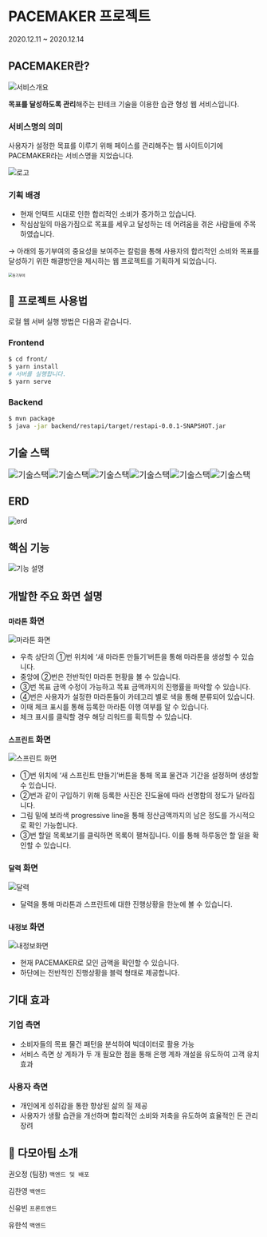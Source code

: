# PACEMAKER 프로젝트

2020.12.11 ~ 2020.12.14

## PACEMAKER란?

![서비스개요](https://user-images.githubusercontent.com/60081201/102709890-de5b2980-42f1-11eb-9666-d15455129aca.JPG)

**목표를 달성하도록 관리**해주는 핀테크 기술을 이용한 습관 형성 웹 서비스입니다.

### 서비스명의 의미

사용자가 설정한 목표를 이루기 위해 페이스를 관리해주는 웹 사이트이기에 PACEMAKER라는 서비스명을 지었습니다.

![로고](https://user-images.githubusercontent.com/60081201/102709615-90ddbd00-42ef-11eb-9bde-feb2a29891d4.JPG)



### 기획 배경

- 현재 언택트 시대로 인한 합리적인 소비가 증가하고 있습니다.
- 작심삼일의 마음가짐으로 목표를 세우고 달성하는 데 어려움을 겪은 사람들에 주목하였습니다. 

→ 아래의 동기부여의 중요성을 보여주는 칼럼을 통해 사용자의 합리적인 소비와 목표를 달성하기 위한 해결방안을 제시하는 웹 프로젝트를 기획하게 되었습니다.

<img src="https://user-images.githubusercontent.com/60081201/102709690-f8940800-42ef-11eb-8e7e-9355e749d147.JPG" alt="동기부여" style="zoom: 50%;" />



## :key: 프로젝트 사용법

로컬 웹 서버 실행 방법은 다음과 같습니다.

### Frontend

```bash
$ cd front/
$ yarn install
# 서버를 실행합니다.
$ yarn serve
```

### Backend

```bash
$ mvn package
$ java -jar backend/restapi/target/restapi-0.0.1-SNAPSHOT.jar
```



## 기술 스택

<img src="https://img.shields.io/badge/platform-Web-yellow" alt="기술스택" style="zoom:120%;" /><img src="https://img.shields.io/badge/Frontend-Vue.js, css/html/JavaScript, vuetify-green" alt="기술스택" style="zoom:120%;" /><img src="https://img.shields.io/badge/database-MySQL-yellowgreen" alt="기술스택" style="zoom:120%;" /><img src="https://img.shields.io/badge/backend-Springboot, swagger-ff69b4" alt="기술스택" style="zoom:120%;" /><img src="https://img.shields.io/badge/server-AWS-9cf" alt="기술스택" style="zoom:120%;" /><img src="https://img.shields.io/badge/language-Java, JavaScript, Python-important" alt="기술스택" style="zoom:120%;" /> 



## ERD

![erd](https://user-images.githubusercontent.com/60081201/102709850-6e4ca380-42f1-11eb-9ccd-b303cde23a93.JPG)

### 

## 핵심 기능

![기능 설명](https://user-images.githubusercontent.com/60081201/102709854-845a6400-42f1-11eb-85b9-7f9f31cb6590.JPG)



## 개발한 주요 화면 설명

### `마라톤` 화면 

![마라톤 화면](https://user-images.githubusercontent.com/60081201/102710081-334b6f80-42f3-11eb-8e20-96c2b912fa23.JPG)

- 우측 상단의 ①번 위치에 ‘새 마라톤 만들기’버튼을 통해 마라톤을 생성할 수 있습니다.
- 중앙에 ②번은 전반적인 마라톤 현황을 볼 수 있습니다.
- ③번 목표 금액 수정이 가능하고 목표 금액까지의 진행률을 파악할 수 있습니다.
- ④번은 사용자가 설정한 마라톤들이 카테고리 별로 색을 통해 분류되어 있습니다.
- 이때 체크 표시를 통해 등록한 마라톤 이행 여부를 알 수 있습니다. 
- 체크 표시를 클릭할 경우 해당 리워드를 획득할 수 있습니다. 



### `스프린트` 화면 

![스프린트 화면](https://user-images.githubusercontent.com/60081201/102710082-33e40600-42f3-11eb-9710-678f3f24946c.JPG)

- ①번 위치에 ‘새 스프린트 만들기’버튼을 통해 목표 물건과 기간을 설정하며 생성할 수 있습니다.
- ②번과 같이 구입하기 위해 등록한 사진은 진도율에 따라 선명함의 정도가 달라집니다.
- 그림 밑에 보라색 progressive line을 통해 정산금액까지의 남은 정도를 가시적으로 확인 가능합니다.
- ③번 할일 목록보기를 클릭하면 목록이 펼쳐집니다. 이를 통해 하루동안 할 일을 확인할 수 있습니다. 



### `달력` 화면

![달력](https://user-images.githubusercontent.com/60081201/102710080-321a4280-42f3-11eb-8a9c-56dcf8e2ed3d.JPG)

- 달력을 통해 마라톤과 스프린트에 대한 진행상황을 한눈에 볼 수 있습니다.



### `내정보` 화면

![내정보화면](https://user-images.githubusercontent.com/60081201/102710140-a359f580-42f3-11eb-9e8c-3aee93c275ef.JPG)

- 현재 PACEMAKER로 모인 금액을 확인할 수 있습니다.
- 하단에는 전반적인 진행상황을 블럭 형태로 제공합니다.



## 기대 효과

### 기업 측면

- 소비자들의 목표 물건 패턴을 분석하여 빅데이터로 활용 가능
- 서비스 측면 상 계좌가 두 개 필요한 점을 통해 은행 계좌 개설을 유도하여 고객 유치 효과

### 사용자 측면

- 개인에게 성취감을 통한 향상된 삶의 질 제공
- 사용자가 생활 습관을 개선하며 합리적인 소비와 저축을 유도하여 효율적인 돈 관리 장려



## :school: 다모아팀 소개

권오정 (팀장) `백엔드 및 배포`

김찬영 `백엔드`

신유빈 `프론트엔드`

유한석 `백엔드`